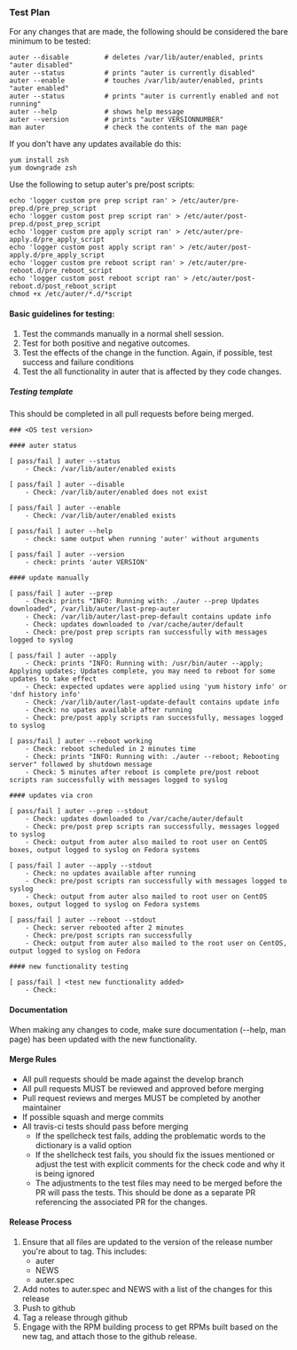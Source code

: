### Test Plan

For any changes that are made, the following should be considered the bare minimum to be tested:

```
auter --disable         # deletes /var/lib/auter/enabled, prints "auter disabled"
auter --status          # prints "auter is currently disabled"
auter --enable          # touches /var/lib/auter/enabled, prints "auter enabled"
auter --status          # prints "auter is currently enabled and not running"
auter --help            # shows help message
auter --version         # prints "auter VERSIONNUMBER"
man auter               # check the contents of the man page
```

If you don't have any updates available do this:

```
yum install zsh
yum downgrade zsh
```

Use the following to setup auter's pre/post scripts:

```
echo 'logger custom pre prep script ran' > /etc/auter/pre-prep.d/pre_prep_script
echo 'logger custom post prep script ran' > /etc/auter/post-prep.d/post_prep_script
echo 'logger custom pre apply script ran' > /etc/auter/pre-apply.d/pre_apply_script
echo 'logger custom post apply script ran' > /etc/auter/post-apply.d/pre_apply_script
echo 'logger custom pre reboot script ran' > /etc/auter/pre-reboot.d/pre_reboot_script
echo 'logger custom post reboot script ran' > /etc/auter/post-reboot.d/post_reboot_script
chmod +x /etc/auter/*.d/*script
```

#### Basic guidelines for testing:

1. Test the commands manually in a normal shell session.
2. Test for both positive and negative outcomes.
3. Test the effects of the change in the function. Again, if possible, test success and failure conditions
4. Test the all functionality in auter that is affected by they code changes.

##### Testing template

This should be completed in all pull requests before being merged.

```
### <OS test version>

#### auter status

[ pass/fail ] auter --status
    - Check: /var/lib/auter/enabled exists

[ pass/fail ] auter --disable
    - Check: /var/lib/auter/enabled does not exist

[ pass/fail ] auter --enable
    - Check: /var/lib/auter/enabled exists

[ pass/fail ] auter --help
    - check: same output when running 'auter' without arguments

[ pass/fail ] auter --version
    - check: prints 'auter VERSION'

#### update manually

[ pass/fail ] auter --prep
    - Check: prints "INFO: Running with: ./auter --prep Updates downloaded", /var/lib/auter/last-prep-auter
    - Check: /var/lib/auter/last-prep-default contains update info
    - Check: updates downloaded to /var/cache/auter/default
    - Check: pre/post prep scripts ran successfully with messages logged to syslog

[ pass/fail ] auter --apply
    - Check: prints "INFO: Running with: /usr/bin/auter --apply; Applying updates; Updates complete, you may need to reboot for some updates to take effect
    - Check: expected updates were applied using 'yum history info' or 'dnf history info'
    - Check: /var/lib/auter/last-update-default contains update info
    - Check: no upates available after running
    - Check: pre/post apply scripts ran successfully, messages logged to syslog

[ pass/fail ] auter --reboot working
    - Check: reboot scheduled in 2 minutes time
    - Check: prints "INFO: Running with: ./auter --reboot; Rebooting server" followed by shutdown message
    - Check: 5 minutes after reboot is complete pre/post reboot scripts ran successfully with messages logged to syslog

#### updates via cron

[ pass/fail ] auter --prep --stdout
    - Check: updates downloaded to /var/cache/auter/default
    - Check: pre/post prep scripts ran successfully, messages logged to syslog
    - Check: output from auter also mailed to root user on CentOS boxes, output logged to syslog on Fedora systems

[ pass/fail ] auter --apply --stdout
    - Check: no updates available after running
    - Check: pre/post scripts ran successfully with messages logged to syslog
    - Check: output from auter also mailed to root user on CentOS boxes, output logged to syslog on Fedora systems

[ pass/fail ] auter --reboot --stdout
    - Check: server rebooted after 2 minutes
    - Check: pre/post scripts ran successfully
    - Check: output from auter also mailed to the root user on CentOS, output logged to syslog on Fedora

#### new functionality testing

[ pass/fail ] <test new functionality added>
    - Check:
```

#### Documentation

When making any changes to code, make sure documentation (--help, man page) has been updated with the new functionality.

#### Merge Rules

- All pull requests should be made against the develop branch
- All pull requests MUST be reviewed and approved before merging
- Pull request reviews and merges MUST be completed by another maintainer
- If possible squash and merge commits
- All travis-ci tests should pass before merging
    - If the spellcheck test fails, adding the problematic words to the dictionary is a valid option
    - If the shellcheck test fails, you should fix the issues mentioned or adjust the test with explicit comments for the check code and why it is being ignored
    - The adjustments to the test files may need to be merged before the PR will pass the tests. This should be done as a separate PR referencing the associated PR for the changes.

#### Release Process

1. Ensure that all files are updated to the version of the release number you're about to tag.  This includes:
    - auter
    - NEWS
    - auter.spec
2. Add notes to auter.spec and NEWS with a list of the changes for this release
3. Push to github
4. Tag a release through github
5. Engage with the RPM building process to get RPMs built based on the new tag, and attach those to the github release. 


